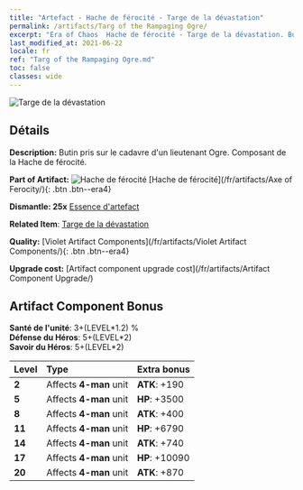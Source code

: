 ```yaml
---
title: "Artefact - Hache de férocité - Targe de la dévastation"
permalink: /artifacts/Targ of the Rampaging Ogre/
excerpt: "Era of Chaos  Hache de férocité - Targe de la dévastation. Butin pris sur le cadavre d'un lieutenant Ogre. Composant de la Hache de férocité."
last_modified_at: 2021-06-22
locale: fr
ref: "Targ of the Rampaging Ogre.md"
toc: false
classes: wide
---
```


 ![Targe de la dévastation](/images/t/artifact_40312.png)



## Détails

 **Description:** Butin pris sur le cadavre d'un lieutenant Ogre. Composant de la Hache de férocité.

 **Part of Artifact:** ![Hache de férocité](/images/t/icon_artifact_31.png) [Hache de férocité](/fr/artifacts/Axe of Ferocity/){: .btn .btn--era4}

 **Dismantle: 25x** [Essence d'artefact](/ItemsFR/con_905/)

 **Related Item**: [Targe de la dévastation](/ItemsFR/art_126/)

 **Quality:** [Violet Artifact Components](/fr/artifacts/Violet Artifact Components/){: .btn .btn--era4}

 **Upgrade cost:** [Artifact component upgrade cost](/fr/artifacts/Artifact Component Upgrade/)

## Artifact Component Bonus

  **Santé de l'unité**: 3+(LEVEL\*1.2) %<br/>**Défense du Héros**: 5+(LEVEL\*2)<br/>**Savoir du Héros**: 5+(LEVEL\*2)

  |  Level  | Type |    Extra bonus  | 
  |:--------|:-----|:----------------| 
  | **2** | Affects **4-man** unit | **ATK**: +190 | 
  | **5** | Affects **4-man** unit | **HP**: +3500 | 
  | **8** | Affects **4-man** unit | **ATK**: +400 | 
  | **11** | Affects **4-man** unit | **HP**: +6790 | 
  | **14** | Affects **4-man** unit | **ATK**: +740 | 
  | **17** | Affects **4-man** unit | **HP**: +10090 | 
  | **20** | Affects **4-man** unit | **ATK**: +870 | 
